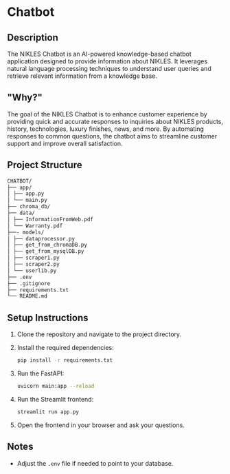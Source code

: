 # Chatbot


## Description
The NIKLES Chatbot is an AI-powered knowledge-based chatbot application designed to provide information about NIKLES. It leverages natural language processing techniques to understand user queries and retrieve relevant information from a knowledge base.

## "Why?" 
The goal of the NIKLES Chatbot is to enhance customer experience by providing quick and accurate responses to inquiries about NIKLES products, history, technologies, luxury finishes, news, and more. By automating responses to common questions, the chatbot aims to streamline customer support and improve overall satisfaction.


## Project Structure
```bash
CHATBOT/
├── app/
│ ├── app.py
│ └── main.py
├── chroma_db/
├── data/
│ ├── InformationFromWeb.pdf
│ └── Warranty.pdf
├──- models/
│ ├── dataprocessor.py
│ ├── get_from_chromaDB.py
│ ├── get_from_mysqlDB.py
│ ├── scraper1.py
│ ├── scraper2.py
│ └── userlib.py
├── .env
├── .gitignore
├── requirements.txt
└── README.md
```

## Setup Instructions

1. Clone the repository and navigate to the project directory.

2. Install the required dependencies:
    ```bash
    pip install -r requirements.txt
    ```

3. Run the FastAPI:
    ```bash
    uvicorn main:app --reload
    ```

4. Run the Streamlit frontend:
    ```bash
    streamlit run app.py
    ```
6. Open the frontend in your browser and ask your questions.

## Notes
- Adjust the `.env` file if needed to point to your database.

